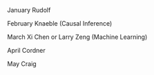 January
Rudolf

February
Knaeble (Causal Inference)

March
Xi Chen or Larry Zeng (Machine Learning)

April
Cordner

May
Craig



